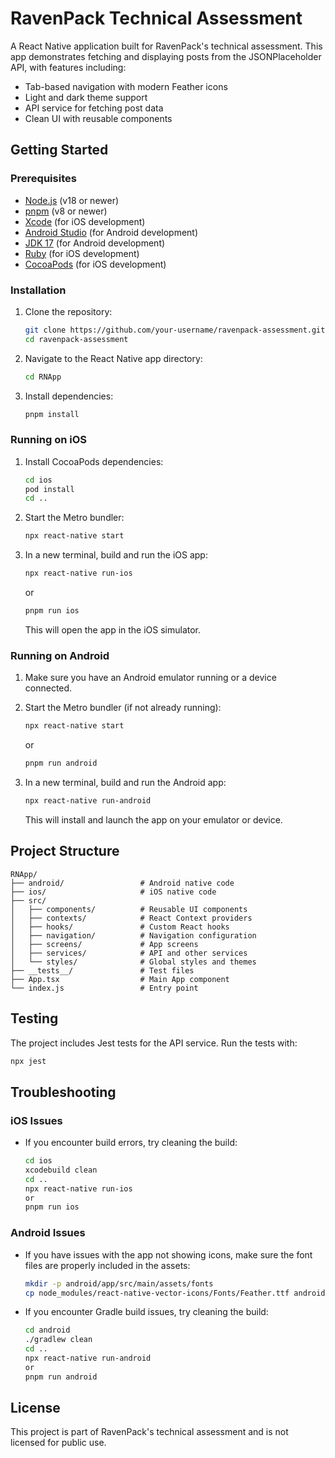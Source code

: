 # RavenPack Technical Assessment

A React Native application built for RavenPack's technical assessment. This app demonstrates fetching and displaying posts from the JSONPlaceholder API, with features including:

- Tab-based navigation with modern Feather icons
- Light and dark theme support
- API service for fetching post data
- Clean UI with reusable components

## Getting Started

### Prerequisites

- [Node.js](https://nodejs.org/) (v18 or newer)
- [pnpm](https://pnpm.io/) (v8 or newer)
- [Xcode](https://developer.apple.com/xcode/) (for iOS development)
- [Android Studio](https://developer.android.com/studio) (for Android development)
- [JDK 17](https://openjdk.java.net/projects/jdk/17/) (for Android development)
- [Ruby](https://www.ruby-lang.org/) (for iOS development)
- [CocoaPods](https://cocoapods.org/) (for iOS development)

### Installation

1. Clone the repository:

   ```bash
   git clone https://github.com/your-username/ravenpack-assessment.git
   cd ravenpack-assessment
   ```

2. Navigate to the React Native app directory:

   ```bash
   cd RNApp
   ```

3. Install dependencies:
   ```bash
   pnpm install
   ```

### Running on iOS

1. Install CocoaPods dependencies:

   ```bash
   cd ios
   pod install
   cd ..
   ```

2. Start the Metro bundler:

   ```bash
   npx react-native start
   ```

3. In a new terminal, build and run the iOS app:

   ```bash
   npx react-native run-ios
   ```

   or

   ```bash
   pnpm run ios
   ```

   This will open the app in the iOS simulator.

### Running on Android

1. Make sure you have an Android emulator running or a device connected.

2. Start the Metro bundler (if not already running):

   ```bash
   npx react-native start
   ```

   or

   ```bash
   pnpm run android
   ```

3. In a new terminal, build and run the Android app:
   ```bash
   npx react-native run-android
   ```
   This will install and launch the app on your emulator or device.

## Project Structure

```
RNApp/
├── android/                 # Android native code
├── ios/                     # iOS native code
├── src/
│   ├── components/          # Reusable UI components
│   ├── contexts/            # React Context providers
│   ├── hooks/               # Custom React hooks
│   ├── navigation/          # Navigation configuration
│   ├── screens/             # App screens
│   ├── services/            # API and other services
│   └── styles/              # Global styles and themes
├── __tests__/               # Test files
├── App.tsx                  # Main App component
└── index.js                 # Entry point
```

## Testing

The project includes Jest tests for the API service. Run the tests with:

```bash
npx jest
```

## Troubleshooting

### iOS Issues

- If you encounter build errors, try cleaning the build:
  ```bash
  cd ios
  xcodebuild clean
  cd ..
  npx react-native run-ios
  or
  pnpm run ios
  ```

### Android Issues

- If you have issues with the app not showing icons, make sure the font files are properly included in the assets:

  ```bash
  mkdir -p android/app/src/main/assets/fonts
  cp node_modules/react-native-vector-icons/Fonts/Feather.ttf android/app/src/main/assets/fonts/
  ```

- If you encounter Gradle build issues, try cleaning the build:
  ```bash
  cd android
  ./gradlew clean
  cd ..
  npx react-native run-android
  or
  pnpm run android
  ```

## License

This project is part of RavenPack's technical assessment and is not licensed for public use.
